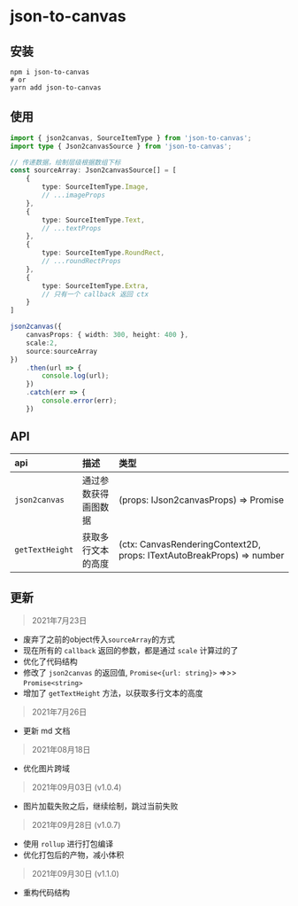 # json-to-canvas

## 安装

```shell
npm i json-to-canvas
# or
yarn add json-to-canvas
```

## 使用

```typescript
import { json2canvas, SourceItemType } from 'json-to-canvas';
import type { Json2canvasSource } from 'json-to-canvas';

// 传递数据，绘制层级根据数组下标
const sourceArray: Json2canvasSource[] = [
    {
        type: SourceItemType.Image,
        // ...imageProps
    },
    {
        type: SourceItemType.Text,
        // ...textProps
    },
    {
        type: SourceItemType.RoundRect,
        // ...roundRectProps
    },
    {
        type: SourceItemType.Extra,
        // 只有一个 callback 返回 ctx
    }
]

json2canvas({
    canvasProps: { width: 300, height: 400 },
    scale:2,
    source:sourceArray
})
    .then(url => {
        console.log(url);
    })
    .catch(err => {
        console.error(err);
    })
```

## API

| api | 描述 | 类型 |
| :---- | :---- | :---- |
| `json2canvas` | 通过参数获得画图数据 | (props: IJson2canvasProps) => Promise<string> |
| `getTextHeight` | 获取多行文本的高度 | (ctx: CanvasRenderingContext2D, props: ITextAutoBreakProps) => number |

## 更新

> 2021年7月23日

- 废弃了之前的object传入`sourceArray`的方式
- 现在所有的 `callback` 返回的参数，都是通过 `scale` 计算过的了
- 优化了代码结构
- 修改了 `json2canvas` 的返回值, `Promise<{url: string}>` =>>> `Promise<string>`
- 增加了 `getTextHeight` 方法，以获取多行文本的高度


> 2021年7月26日

- 更新 md 文档

> 2021年08月18日

- 优化图片跨域

> 2021年09月03日 (v1.0.4)

- 图片加载失败之后，继续绘制，跳过当前失败

> 2021年09月28日 (v1.0.7)

- 使用 `rollup` 进行打包编译
- 优化打包后的产物，减小体积

> 2021年09月30日 (v1.1.0)

- 重构代码结构
